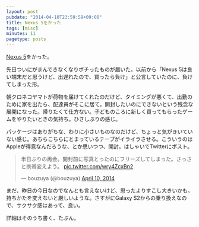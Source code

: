 ```yaml
---
layout: post
pubdate: "2014-04-10T23:59:59+09:00"
title: Nexus 5をかった
tags: [misc]
minutes: 11
pagetype: posts
---
```

[Nexus 5](http://www.google.co.jp/nexus/5/)をかった。

先日ついにがまんできなくなりポチったものが届いた。以前から「Nexus 5は良い端末だと思うけど、出遅れたので、買ったら負け」と公言していたのに、負けてしまった形。

朝クロネコヤマトが荷物を届けてくれたのだけど、タイミングが悪くて、出勤のために家を出たら、配達員がそこに居て。開封したいのにできないという残念な展開になった。帰りたくて仕方ない。子どものころに新しく買ってもらったゲームをやりたいときの気持ち。ひさしぶりの感じ。

パッケージはありがちな、わりに小さいものなのだけど、ちょっと気がきいていない感じ。あちらこちらにとまっているテープがイライラさせる。こういうのはAppleが得意なんだろうな、とか思いつつ、開封。はしゃいでTwitterにポスト。

<blockquote class="twitter-tweet" lang="en"><p>半日ぶりの再会。開封前に写真とったのにフリーズしてしまった。さっさと携帯変えよう。 <a href="http://t.co/wry4ZcxBn2">pic.twitter.com/wry4ZcxBn2</a></p>&mdash; bouzuya (@bouzuya) <a href="https://twitter.com/bouzuya/statuses/454216447569313792">April 10, 2014</a></blockquote>
<script async src="//platform.twitter.com/widgets.js" charset="utf-8"></script>

まだ、昨日の今日なのでなんとも言えないけど、思ったよりすこし大きいかも。持ちかたを変えないと厳しいような。さすがにGalaxy S2からの乗り換えなので、サクサク感はあって、良い。

詳細はそのうち書く、たぶん。
